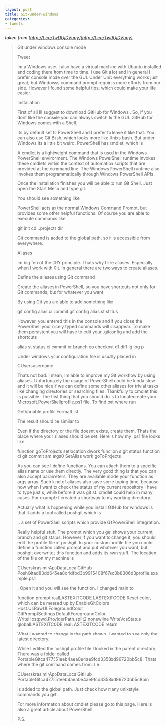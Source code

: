 ```yaml
---
layout: post
title: Git-under-windows
categories:
- tweets
---
```

*taken from [http://t.co/TwDUjDVuqy](http://t.co/TwDUjDVuqy)*
>Git under windows console mode
>
>Tweet
>
>Im a Windows user. I also have a virtual machine with Ubuntu installed and coding there from time to time. I use Git a lot and in general I prefer console mode over the GUI. Under Unix everything works just great, but Windowss command prompt requires more efforts from our side. However I found some helpful tips, which could make your life easier.
>
>Installation
>
>First of all Ill suggest to download GitHub for Windows . So, if you dont like the console you can always switch to the GUI. GitHub for Windows comes with a Shell.
>
>Its by default set to PowerShell and I prefer to leave it like that. You can also use Git Bash, which looks more like Unixs bash. But under Windows its a little bit weird. PowerShell has cmdlet, which is
>
>A cmdlet is a lightweight command that is used in the Windows PowerShell environment. The Windows PowerShell runtime invokes these cmdlets within  the context of automation scripts that are provided at the command line.  The Windows PowerShell runtime also invokes them programmatically through  Windows PowerShell APIs.
>
>Once the installation finishes you will be able to run Git Shell. Just open the Start Menu and type git.
>
>You should see something like
>
>PowerShell acts as the normal Windows Command Prompt, but provides some other helpful functions. Of course you are able to execute commands like
>
>git init cd ..projects dir
>
>Git command is added to the global path, so it is accessible from everywhere.
>
>Aliases
>
>Im big fen of the DRY principle. Thats why I like aliases. Especially when I work with Git. In general there are two ways to create aliases.
>
>Define the aliases using Git command
>
>Create the aliases in PowerShell, so you have shortcuts not only for Git commands, but for whatever you want
>
>By using Git you are able to add something like
>
>git config alias.ci commit git config alias.st status
>
>However, you entered this in the console and if you close the PowerShell your nicely typed commands will disappear. To make them persistent you will have to edit your .gitconfig and add the shortcuts
>
>alias   st  status   ci  commit   br  branch   co  checkout   df  diff   lg  log p
>
>Under windows your configuration file is usually placed in
>
>CUsersusername
>
>Thats not bad. I mean, Im able to improve my Git workflow by using aliases. Unfortunately the usage of PowerShell could be kinda slow and it will be nice if we can define some other aliases for trivial tasks like changing directories or searching files. Thankfully to cmdlet this is possible. The first thing that you should do is to locatecreate your Microsoft.PowerShellprofile.ps1 file. To find out where run
>
>GetVariable profile  FormatList
>
>The result should be similar to
>
>Even if the directory or the file doesnt exists, create them. Thats the place where your aliases should be set. Here is how my .ps1 file looks like
>
>function goToProjects   setlocation dwork  function s   git status  function ci   git commit am args0  SetAlias work goToProjects
>
>As you can see I define functions. You can attach them to a specific alias name or use them directly. The very good thing is that you can also accept parameters. They are available inside your function as args array. Such kind of aliases also save some typing time, because now when I want to check the status of my current repository I have to type just s, while before it was git st. cmdlet could help in many cases. For example I created a shortway to my working directory.
>
>Actually what is happening while you install GitHub for windows is that it adds a tool called poshgit which is
>
>.. a set of PowerShell scripts which provide GitPowerShell integration.
>
>Really helpful stuff. The prompt which you get shows your current branch and git status. However if you want to change it, you should edit the profile file of poshgit. In your custom profile file you could define a function called prompt and put whatever you want, but poshgit overwrites this function and adds its own stuff. The location of the file on my machine is
>
>CUserskrasimirAppDataLocalGitHub PoshGitad83dd645ea8c4dfbd3b9915408f67ec0b8306d3profile.example.ps1
>
>. Open it and you will see the function. I changed main to
>
>function prompt      realLASTEXITCODE  LASTEXITCODE       Reset color, which can be messed up by EnableGitColors     Host.UI.RawUI.ForegroundColor  GitPromptSettings.DefaultForegroundColor      WriteHostpwd.ProviderPath.split2   nonewline      WriteVcsStatus      globalLASTEXITCODE  realLASTEXITCODE     return   
>
>What I wanted to change is the path shown. I wanted to see only the latest directory.
>
>While I edited the poshgit profile file I looked in the parent directory. There was a folder called PortableGitca477551eeb4aea0e4ae9fcd3358bd96720bb5c8. Thats where the git command comes from. I.e.
>
>CUserskrasimirAppDataLocalGitHub PortableGitca477551eeb4aea0e4ae9fcd3358bd96720bb5c8bin
>
>is added to the global path. Just check how many unixstyle commands you get.
>
>For more information about cmdlet please go to this page. Here is also a great article about PowerShell.
>
>P.S.
>
>